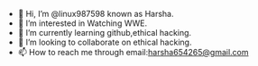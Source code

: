 - 👋 Hi, I’m @linux987598 known as Harsha.
- 👀 I’m interested in Watching WWE.
- 🌱 I’m currently learning github,ethical hacking.
- 💞️ I’m looking to collaborate on ethical hacking.
- 📫 How to reach me through email:harsha654265@gmail.com

<!---
linux987598/linux987598 is a ✨ special ✨ repository because its `README.md` (this file) appears on your GitHub profile.
You can click the Preview link to take a look at your changes.
--->
